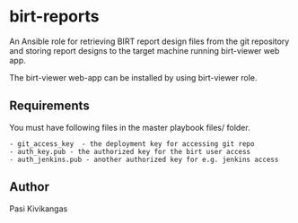 birt-reports
=========

An Ansible role for retrieving BIRT report design files from the git repository and storing report designs to the target machine running birt-viewer web app.

The birt-viewer web-app can be installed by using birt-viewer role.

Requirements
------------

You must have following files in the master playbook files/ folder.

	- git_access_key  - the deployment key for accessing git repo
	- auth_key.pub - the authorized key for the birt user access
	- auth_jenkins.pub - another authorized key for e.g. jenkins access

Author
------

Pasi Kivikangas



